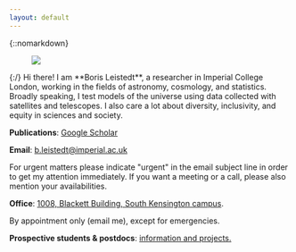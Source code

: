 ```yaml
---
layout: default
---
```


<div class="lead pretty-links">

{::nomarkdown}
<figure class="site-profile">
    <img src="{{ site.baseurl }}/assets/img/me.jpg">
</figure>
{:/}
Hi there! I am **Boris Leistedt**, a researcher in Imperial College London, working in the fields of astronomy, cosmology, and statistics. Broadly speaking, I test models of the universe using data collected with satellites and telescopes. I also care a lot about diversity, inclusivity, and equity in sciences and society.

**Publications**: <a href="https://scholar.google.com/citations?user=wBd3KzgAAAAJ">Google Scholar<a>

**Email**: <a href="mailto:b.leistedt@imperial.ac.uk">b.leistedt@imperial.ac.uk</a>

For urgent matters please indicate "urgent" in the email subject line in order to get my attention immediately. If you want a meeting or a call, please also mention your availabilities.

**Office**: <a href="https://www.imperial.ac.uk/events-and-hospitality/venues/blackett-building/">1008, Blackett Building, South Kensington campus</a>.

By appointment only (email me), except for emergencies.

**Prospective students & postdocs**: <a href="advice/applicants/"> information and projects.</a>


</div>
